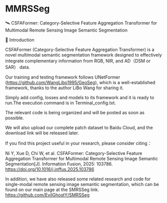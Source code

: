 # MMRSSeg

🛰️ CSFAFormer: Category-Selective Feature Aggregation Transformer for Multimodal Remote Sensing Image Semantic Segmentation


📖 Introduction

CSFAFormer (Category-Selective Feature Aggregation Transformer) is a novel multimodal semantic segmentation framework designed to effectively integrate complementary information from RGB, NIR, and AD（DSM or SAR） data.

Our training and testing framework follows UNetFormer (https://github.com/WangLibo1995/GeoSeg), which is a well-established framework, thanks to the author LiBo Wang for sharing it.

Simply add config, losses and models to its framework and it is ready to run.The execution command is in Terminal_config.txt.

The relevant code is being organized and will be posted as soon as possible.

We will also upload our complete patch dataset to Baidu Cloud, and the download link will be released later.

If you find this project useful in your research, please consider citing：

Ni Y, Xue D, Chi W, et al. CSFAFormer: Category-Selective Feature Aggregation Transformer for Multimodal Remote Sensing Image Semantic Segmentation[J]. Information Fusion, 2025: 103786.
https://doi.org/10.1016/j.inffus.2025.103786

In addition, we have also released some related research and code for single-modal remote sensing image semantic segmentation, which can be found on our main page at the SMRSSeg link.
https://github.com/EvilGhostY/SMRSSeg
